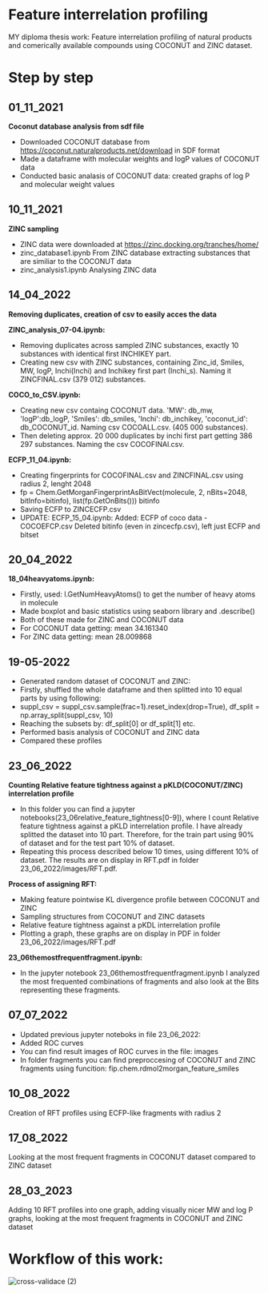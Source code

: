 # Feature interrelation profiling 
MY diploma thesis work: Feature interrelation profiling of natural products and comerically available compounds using COCONUT and ZINC dataset. 
# Step by step
## 01_11_2021
**Coconut database analysis from sdf file**
- Downloaded COCONUT database from https://coconut.naturalproducts.net/download in SDF format
- Made a dataframe with molecular weights and logP values of COCONUT data
- Conducted basic analasis of COCONUT data: created graphs of log P and molecular weight values

## 10_11_2021
**ZINC sampling**
- ZINC data were downloaded at https://zinc.docking.org/tranches/home/
- zinc_database1.ipynb From ZINC database extracting substances that are similiar to the COCONUT data
- zinc_analysis1.ipynb Analysing ZINC data

## 14_04_2022
**Removing duplicates, creation of csv to easily acces the data**

**ZINC_analysis_07-04.ipynb:**
- Removing duplicates across sampled ZINC substances, exactly 10 substances with identical first INCHIKEY part.
- Creating new csv with ZINC substances, containing Zinc_id, Smiles, MW, logP, Inchi(Inchi) and Inchikey first part (Inchi_s). Naming it ZINCFINAL.csv (379 012) substances.

**COCO_to_CSV.ipynb:**
- Creating new csv containg COCONUT data. 'MW': db_mw, 'logP':db_logP, 'Smiles': db_smiles, 'Inchi': db_inchikey, 'coconut_id': db_COCONUT_id. Naming csv COCOALL.csv. (405 000 substances).
- Then deleting approx. 20 000 duplicates by inchi first part getting 386 297 substances. Naming the csv COCOFINAl.csv.


**ECFP_11_04.ipynb:**
- Creating fingerprints for COCOFINAL.csv and ZINCFINAL.csv using radius 2, lenght 2048
- fp = Chem.GetMorganFingerprintAsBitVect(molecule, 2, nBits=2048, bitInfo=bitinfo), list(fp.GetOnBits())) bitinfo
- Saving ECFP to ZINCECFP.csv
- UPDATE: ECFP_15_04.ipynb: Added: ECFP of coco data - COCOEFCP.csv Deleted bitinfo (even in zincecfp.csv), left just ECFP and bitset

## 20_04_2022
**18_04heavyatoms.ipynb:**
- Firstly, used: l.GetNumHeavyAtoms() to get the number of heavy atoms in molecule
- Made boxplot and basic statistics using seaborn library and .describe()
- Both of these made for ZINC and COCONUT data
- For COCONUT data getting: mean 34.161340
- For ZINC data getting: mean 28.009868

## 19-05-2022
- Generated random dataset of COCONUT and ZINC:
- Firstly, shuffled the whole dataframe and then splitted into 10 equal parts by using following: 
- suppl_csv = suppl_csv.sample(frac=1).reset_index(drop=True), df_split = np.array_split(suppl_csv, 10)
- Reaching the subsets by: df_split[0] or df_split[1] etc.
- Performed basis analysis of COCONUT and ZINC data
- Compared these profiles

## 23_06_2022
**Counting Relative feature tightness against a pKLD(COCONUT/ZINC) interrelation profile**

- In this folder you can find a jupyter notebooks(23_06relative_feature_tightness[0-9]), where I count Relative feature tightness against a pKLD interrelation profile. I have already splitted the dataset into 10 part. Therefore, for the train part using 90% of dataset and for the test part 10% of dataset.
- Repeating this process described below 10 times, using different 10% of dataset. The results are on display in RFT.pdf in folder 23_06_2022/images/RFT.pdf.

**Process of assigning RFT:**
- Making feature pointwise KL divergence profile between COCONUT and ZINC
- Sampling structures from COCONUT and ZINC datasets
- Relative feature tightness against a pKDL interrelation profile
- Plotting a graph, these graphs are on display in PDF in folder 23_06_2022/images/RFT.pdf

**23_06themostfrequentfragment.ipynb:**
- In the jupyter notebook 23_06themostfrequentfragment.ipynb I analyzed the most frequented combinations of fragments and also look at the Bits representing these fragments.

## 07_07_2022
- Updated previous jupyter noteboks in file 23_06_2022:
- Added ROC curves
- You can find result images of ROC curves in the file: images
- In folder fragments you can find preproccesing of COCONUT and ZINC fragments using funcition: fip.chem.rdmol2morgan_feature_smiles

## 10_08_2022
Creation of RFT profiles using ECFP-like fragments with radius 2

## 17_08_2022
Looking at the most frequent fragments in COCONUT dataset compared to ZINC dataset

## 28_03_2023
Adding 10 RFT profiles into one graph, adding visually nicer MW and log P graphs, looking at the most frequent fragments in COCONUT and ZINC dataset

# Workflow of this work: 
![cross-validace (2)](https://user-images.githubusercontent.com/61705542/231712897-7471c915-236a-4f48-afe1-d7f68d0d15bb.svg)


